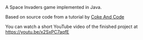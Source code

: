 A Space Invaders game implemented in Java.

Based on source code from a tutorial by [Coke And Code](http://www.cokeandcode.com/info/tut2d.html)

You can watch a short YouTube video of the finished project at https://youtu.be/x2SxPC7aqfE
